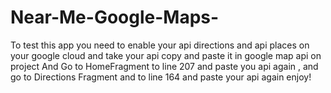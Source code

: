 # Near-Me-Google-Maps-
To test this app you need to enable your api directions and api places on your google cloud and take your api copy and paste it in google map api on project  And Go to HomeFragment to line 207 and paste you api again , and go to  Directions Fragment and to line 164 and paste your api again enjoy!
